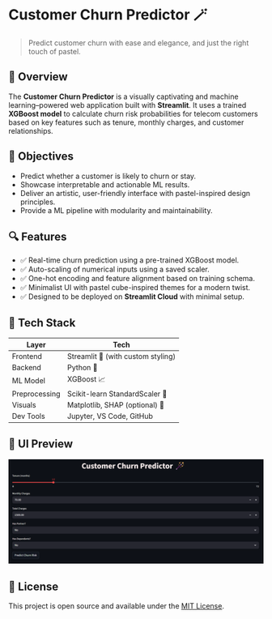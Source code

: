 # Customer Churn Predictor 🪄

> Predict customer churn with ease and elegance, and just the right touch of pastel.



## 🧠 Overview

The **Customer Churn Predictor** is a visually captivating and machine learning–powered web application built with **Streamlit**. It uses a trained **XGBoost model** to calculate churn risk probabilities for telecom customers based on key features such as tenure, monthly charges, and customer relationships.



## 🎯 Objectives

- Predict whether a customer is likely to churn or stay.
- Showcase interpretable and actionable ML results.
- Deliver an artistic, user-friendly interface with pastel-inspired design principles.
- Provide a ML pipeline with modularity and maintainability.



## 🔍 Features

- ✅ Real-time churn prediction using a pre-trained XGBoost model.
- ✅ Auto-scaling of numerical inputs using a saved scaler.
- ✅ One-hot encoding and feature alignment based on training schema.
- ✅ Minimalist UI with pastel cube-inspired themes for a modern twist.
- ✅ Designed to be deployed on **Streamlit Cloud** with minimal setup.



## 🧩 Tech Stack

| Layer        | Tech                                 |
|--------------|--------------------------------------|
| Frontend     | Streamlit 🧼 (with custom styling)   |
| Backend      | Python 🐍                            |
| ML Model     | XGBoost 📈                           |
| Preprocessing| Scikit-learn StandardScaler 🧪       |
| Visuals      | Matplotlib, SHAP (optional) 🎨       |
| Dev Tools    | Jupyter, VS Code, GitHub             |



## 🎨 UI Preview

<p align="center">
  <img src="Screenshot 2025-06-18 193726.png" alt="UI Screenshot" width="800"/>
</p>



## 📄 License

This project is open source and available under the [MIT License](LICENSE).
